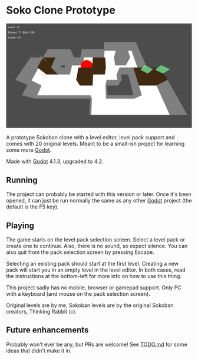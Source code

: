 # Soko Clone Prototype

![Screenshot](screenshot.jpg)

A prototype Sokoban clone with a level editor, level pack support and comes with 20 original levels. Meant to be a small-ish project for learning some more [Godot](https://godotengine.org).

Made with [Godot](https://godotengine.org) 4.1.3, upgraded to 4.2.

## Running

The project can probably be started with this version or later. Once it's been opened, it can just be run normally the same as any other [Godot](https://godotengine.org) project (the default is the F5 key).

## Playing

The game starts on the level pack selection screen. Select a level pack or create one to continue. Also, there is no sound, so expect silence. You can also quit from the pack selection screen by pressing Escape.

Selecting an existing pack should start at the first level. Creating a new pack will start you in an empty level in the level editor. In both cases, read the instructions at the bottom-left for more info on how to use this thing.

This project sadly has no mobile, browser or gamepad support. Only PC with a keyboard (and mouse on the pack selection screen).

Original levels are by me, Sokoban levels are by the original Sokoban creators, Thinking Rabbit (c).

## Future enhancements

Probably won't ever be any, but PRs are welcome! See [TODO.md](TODO.md) for some ideas that didn't make it in.

